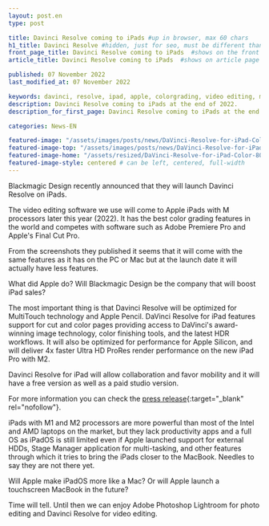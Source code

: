 ```yaml
---
layout: post.en
type: post

title: Davinci Resolve coming to iPads #up in browser, max 60 chars
h1_title: Davinci Resolve #hidden, just for seo, must be different than title
front_page_title: Davinci Resolve coming to iPads  #shows on the front page
article_title: Davinci Resolve coming to iPads  #shows on article page

published: 07 November 2022
last_modified_at: 07 November 2022

keywords: davinci, resolve, ipad, apple, colorgrading, video editing, mobile
description: Davinci Resolve coming to iPads at the end of 2022.
description_for_first_page: Davinci Resolve coming to iPads at the end of 2022.

categories: News-EN

featured-image: "/assets/images/posts/news/DaVinci-Resolve-for-iPad-Color.webp" # full size
featured-image-top: "/assets/images/posts/news/DaVinci-Resolve-for-iPad-Color.webp" # width - 1200
featured-image-home: "/assets/resized/DaVinci-Resolve-for-iPad-Color-800x624.webp" # width - 600
featured-image-style: centered # can be left, centered, full-width
---
```

Blackmagic Design recently announced that they will launch Davinci Resolve on iPads. 

The video editing software we use will come to Apple iPads with M processors later this year (2022). It has the best color grading features in the world and competes with software such as Adobe Premiere Pro and Apple's Final Cut Pro.

From the screenshots they published it seems that it will come with the same features as it has on the PC or Mac but at the launch date it will actually have less features. 

What did Apple do? Will Blackmagic Design be the company that will boost iPad sales?

The most important thing is that Davinci Resolve will be optimized for MultiTouch technology and Apple Pencil. DaVinci Resolve for iPad features support for cut and color pages providing access to DaVinci's award-winning image technology, color finishing tools, and the latest HDR workflows. It will also be optimized for performance for Apple Silicon, and will deliver 4x faster Ultra HD ProRes render performance on the new iPad Pro with M2.

Davinci Resolve for iPad will allow collaboration and favor mobility and it will have a free version as well as a paid studio version.

For more information you can check the [press release](https://www.blackmagicdesign.com/media/release/20221020-02){:target="_blank" rel="nofollow"}.

iPads with M1 and M2 processors are more powerful than most of the Intel and AMD laptops on the market, but they lack productivity apps and a full OS as iPadOS is still limited even if Apple launched support for external HDDs, Stage Manager application for multi-tasking, and other features through which it tries to bring the iPads closer to the MacBook. Needles to say they are not there yet.

Will Apple make iPadOS more like a Mac? Or will Apple launch a touchscreen MacBook in the future?

Time will tell. Until then we can enjoy Adobe Photoshop Lightroom for photo editing and Davinci Resolve for video editing.